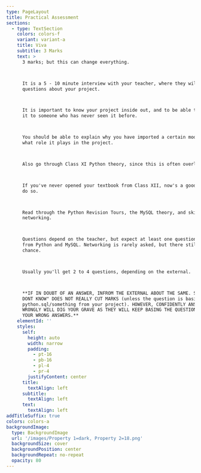 ```yaml
---
type: PageLayout
title: Practical Assessment
sections:
  - type: TextSection
    colors: colors-f
    variant: variant-a
    title: Viva
    subtitle: 3 Marks
    text: >
      3 marks; but this can change everything.



      It is a 5 - 10 minute interview with your teacher, where they will ask you
      questions about your project.



      It is important to know your project inside out, and to be able to explain
      it to someone who has never seen it before.



      You should be able to explain why you have imported a certain module and
      what role it plays in the project.



      Also go through Class XI Python theory, since this is often overlooked.



      If you've never opened your textbook from Class XII, now's a good time to
      do so.



      Read through the Python Revision Tours, the MySQL theory, and skim through
      networking.



      Questions depend on the teacher, but expect at least one question each
      from Python and MySQL. Networking is rarely asked, but there still is a
      chance.



      Usually you'll get 2 to 4 questions, depending on the external.



      **IF IN DOUBT OF AN ANSWER, INFROM THE EXTERNAL ABOUT THE SAME. SAYING "I
      DONT KNOW" DOES NOT REALLY CUT MARKS (unless the question is basic
      python.sql/something from your project). HOWEVER, CONFIDENTLY ANSWERING
      WRONGLY WILL DIG YOUR GRAVE AS THEY WILL KEEP BASING THE QUESTIONS OFF
      YOUR WRONG ANSWERS.**
    elementId: ''
    styles:
      self:
        height: auto
        width: narrow
        padding:
          - pt-16
          - pb-16
          - pl-4
          - pr-4
        justifyContent: center
      title:
        textAlign: left
      subtitle:
        textAlign: left
      text:
        textAlign: left
addTitleSuffix: true
colors: colors-a
backgroundImage:
  type: BackgroundImage
  url: '/images/Property 1=dark, Property 2=18.png'
  backgroundSize: cover
  backgroundPosition: center
  backgroundRepeat: no-repeat
  opacity: 80
---
```

